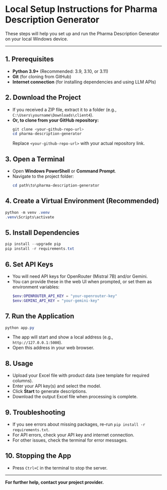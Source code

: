 # Local Setup Instructions for Pharma Description Generator

These steps will help you set up and run the Pharma Description Generator on your local Windows device.

---

## 1. Prerequisites
- **Python 3.9+** (Recommended: 3.9, 3.10, or 3.11)
- **Git** (for cloning from GitHub)
- **Internet connection** (for installing dependencies and using LLM APIs)

## 2. Download the Project
- If you received a ZIP file, extract it to a folder (e.g., `C:\Users\yourname\Downloads\client4`).
- **Or, to clone from your GitHub repository:**
  ```powershell
  git clone <your-github-repo-url>
  cd pharma-description-generator
  ```
  Replace `<your-github-repo-url>` with your actual repository link.

## 3. Open a Terminal
- Open **Windows PowerShell** or **Command Prompt**.
- Navigate to the project folder:
  ```powershell
  cd path\to\pharma-description-generator
  ```

## 4. Create a Virtual Environment (Recommended)
```powershell
python -m venv .venv
.venv\Scripts\activate
```

## 5. Install Dependencies
```powershell
pip install --upgrade pip
pip install -r requirements.txt
```

## 6. Set API Keys
- You will need API keys for OpenRouter (Mistral 7B) and/or Gemini.
- You can provide these in the web UI when prompted, or set them as environment variables:
  ```powershell
  $env:OPENROUTER_API_KEY = "your-openrouter-key"
  $env:GEMINI_API_KEY = "your-gemini-key"
  ```

## 7. Run the Application
```powershell
python app.py
```
- The app will start and show a local address (e.g., `http://127.0.0.1:5000`).
- Open this address in your web browser.

## 8. Usage
- Upload your Excel file with product data (see template for required columns).
- Enter your API key(s) and select the model.
- Click **Start** to generate descriptions.
- Download the output Excel file when processing is complete.

## 9. Troubleshooting
- If you see errors about missing packages, re-run `pip install -r requirements.txt`.
- For API errors, check your API key and internet connection.
- For other issues, check the terminal for error messages.

## 10. Stopping the App
- Press `Ctrl+C` in the terminal to stop the server.

---

**For further help, contact your project provider.**
